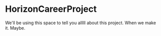 # HorizonCareerProject

We'll be using this space to tell you alllll about this project. When we make it. Maybe.

